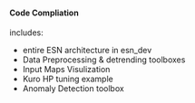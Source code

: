 #### **Code Compliation**

includes:

- entire ESN architecture in esn_dev
- Data Preprocessing & detrending toolboxes
- Input Maps Visulization
- Kuro HP tuning example
- Anomaly Detection toolbox
